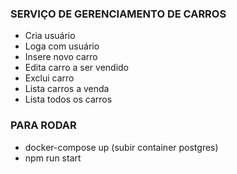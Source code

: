 ### SERVIÇO DE GERENCIAMENTO DE CARROS
- Cria usuário
- Loga com usuário
- Insere novo carro
- Edita carro a ser vendido
- Exclui carro
- Lista carros a venda
- Lista todos os carros

### PARA RODAR
-   docker-compose up (subir container postgres)
-   npm run start 
